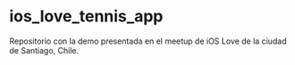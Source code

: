 # ios_love_tennis_app
Repositorio con la demo presentada en el meetup de iOS Love de la ciudad de Santiago, Chile.
